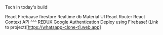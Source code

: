 Tech in today's build

React
Firebaase firestore Realtime db
Material UI
React Router
React Context API
^^^ REDUX
Google Authentication
Deploy using Firebase!
(Link to project)[https://whatsapp-clone-t1.web.app]
